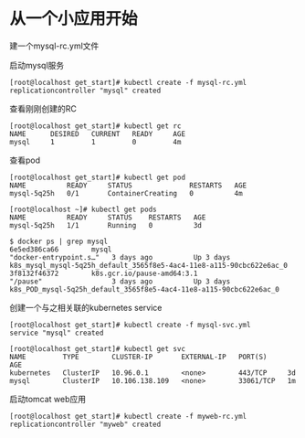 # 从一个小应用开始
建一个mysql-rc.yml文件

启动mysql服务

    [root@localhost get_start]# kubectl create -f mysql-rc.yml 
    replicationcontroller "mysql" created

查看刚刚创建的RC

    [root@localhost get_start]# kubectl get rc
    NAME      DESIRED   CURRENT   READY     AGE
    mysql     1         1         0         4m

查看pod

    [root@localhost get_start]# kubectl get pod
    NAME          READY     STATUS              RESTARTS   AGE
    mysql-5q25h   0/1       ContainerCreating   0          4m

    [root@localhost ~]# kubectl get pods
    NAME          READY     STATUS    RESTARTS   AGE
    mysql-5q25h   1/1       Running   0          3d

    $ docker ps | grep mysql 
    6e5ed386ca66        mysql                                                                             "docker-entrypoint.s…"   3 days ago          Up 3 days                               k8s_mysql_mysql-5q25h_default_3565f8e5-4ac4-11e8-a115-90cbc622e6ac_0
    3f8132f46372        k8s.gcr.io/pause-amd64:3.1                                                        "/pause"                 3 days ago          Up 3 days                               k8s_POD_mysql-5q25h_default_3565f8e5-4ac4-11e8-a115-90cbc622e6ac_0

创建一个与之相关联的kubernetes service

    [root@localhost get_start]# kubectl create -f mysql-svc.yml 
    service "mysql" created

    [root@localhost get_start]# kubectl get svc
    NAME         TYPE        CLUSTER-IP       EXTERNAL-IP   PORT(S)     AGE
    kubernetes   ClusterIP   10.96.0.1        <none>        443/TCP     3d
    mysql        ClusterIP   10.106.138.109   <none>        33061/TCP   1m

启动tomcat web应用

    [root@localhost get_start]# kubectl create -f myweb-rc.yml 
    replicationcontroller "myweb" created

